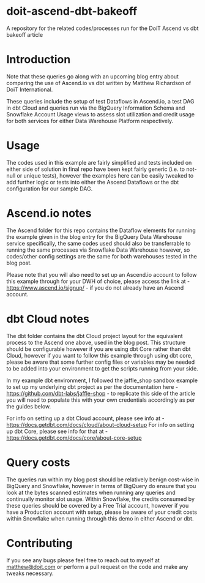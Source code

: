 # doit-ascend-dbt-bakeoff
A repository for the related codes/processes run for the DoiT Ascend vs dbt bakeoff article

# Introduction
Note that these queries go along with an upcoming blog entry about comparing the use of Ascend.io vs dbt written by Matthew Richardson of DoiT International.

These queries include the setup of test Dataflows in Ascend.io, a test DAG in dbt Cloud and queries run via the BigQuery Information Schema and Snowflake Account Usage views to assess slot utilization and credit usage for both services for either Data Warehouse Platform respectively.

# Usage
The codes used in this example are fairly simplified and tests included on either side of solution in final repo have been kept fairly generic (i.e. to not-null or unique tests), however the examples here can be easily tweaked to add further logic or tests into either the Ascend Dataflows or the dbt configuration for our sample DAG.

# Ascend.io notes
The Ascend folder for this repo contains the Dataflow elements for running the example given in the blog entry for the BigQuery Data Warehouse service specifically, the same codes used should also be transferrable to running the same processes via Snowflake Data Warehouse however, so codes/other config settings are the same for both warehouses tested in the blog post.

Please note that you will also need to set up an Ascend.io account to follow this example through for your DWH of choice, please access the link at - https://www.ascend.io/signup/ - if you do not already have an Ascend account.

# dbt Cloud notes
The dbt folder contains the dbt Cloud project layout for the equivalent process to the Ascend one above, used in the blog post. This structure should be configurable however if you are using dbt Core rather than dbt Cloud, however if you want to follow this example through using dbt core, please be aware that some further config files or variables may be needed to be added into your environment to get the scripts running from your side.

In my example dbt environment, I followed the jaffle_shop sandbox example to set up my underlying dbt project as per the documentation here - https://github.com/dbt-labs/jaffle-shop - to replicate this side of the article you will need to populate this with your own credentials accordingly as per the guides below.

For info on setting up a dbt Cloud account, please see info at - https://docs.getdbt.com/docs/cloud/about-cloud-setup
For info on setting up dbt Core, please see info for that at - https://docs.getdbt.com/docs/core/about-core-setup

# Query costs
The queries run within my blog post should be relatively benign cost-wise in BigQuery and Snowflake, however in terms of BigQuery do ensure that you look at the bytes scanned estimates when running any queries and continually monitor slot usage. Within Snowflake, the credits consumed by these queries should be covered by a Free Trial account, however if you have a Production account with setup, please be aware of your credit costs within Snowflake when running through this demo in either Ascend or dbt.

# Contributing
If you see any bugs please feel free to reach out to myself at matthew@doit.com or perform a pull request on the code and make any tweaks necessary.
